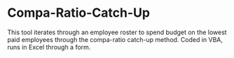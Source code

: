 # Compa-Ratio-Catch-Up
This tool iterates through an employee roster to spend budget on the lowest paid employees through the compa-ratio catch-up method. Coded in VBA, runs in Excel through a form.
